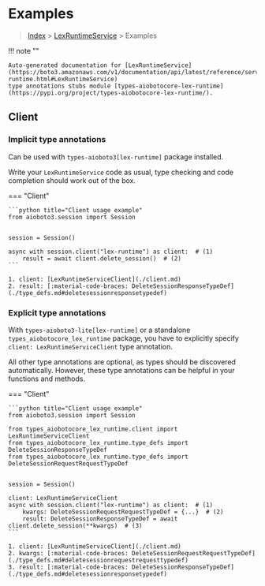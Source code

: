 # Examples

> [Index](../README.md) > [LexRuntimeService](./README.md) > Examples

!!! note ""

    Auto-generated documentation for [LexRuntimeService](https://boto3.amazonaws.com/v1/documentation/api/latest/reference/services/lex-runtime.html#LexRuntimeService)
    type annotations stubs module [types-aiobotocore-lex-runtime](https://pypi.org/project/types-aiobotocore-lex-runtime/).

## Client

### Implicit type annotations

Can be used with `types-aioboto3[lex-runtime]` package installed.

Write your `LexRuntimeService` code as usual,
type checking and code completion should work out of the box.



=== "Client"

    ```python title="Client usage example"
    from aioboto3.session import Session


    session = Session()

    async with session.client("lex-runtime") as client:  # (1)
        result = await client.delete_session()  # (2)
    ```

    1. client: [LexRuntimeServiceClient](./client.md)
    2. result: [:material-code-braces: DeleteSessionResponseTypeDef](./type_defs.md#deletesessionresponsetypedef) 






### Explicit type annotations

With `types-aioboto3-lite[lex-runtime]`
or a standalone `types_aiobotocore_lex_runtime` package, you have to explicitly specify
`client: LexRuntimeServiceClient` type annotation.

All other type annotations are optional, as types should be discovered automatically.
However, these type annotations can be helpful in your functions and methods.


=== "Client"

    ```python title="Client usage example"
    from aioboto3.session import Session

    from types_aiobotocore_lex_runtime.client import LexRuntimeServiceClient
    from types_aiobotocore_lex_runtime.type_defs import DeleteSessionResponseTypeDef
    from types_aiobotocore_lex_runtime.type_defs import DeleteSessionRequestRequestTypeDef


    session = Session()

    client: LexRuntimeServiceClient
    async with session.client("lex-runtime") as client:  # (1)
        kwargs: DeleteSessionRequestRequestTypeDef = {...}  # (2)
        result: DeleteSessionResponseTypeDef = await client.delete_session(**kwargs)  # (3)
    ```

    1. client: [LexRuntimeServiceClient](./client.md)
    2. kwargs: [:material-code-braces: DeleteSessionRequestRequestTypeDef](./type_defs.md#deletesessionrequestrequesttypedef) 
    3. result: [:material-code-braces: DeleteSessionResponseTypeDef](./type_defs.md#deletesessionresponsetypedef) 






